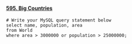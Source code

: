 #### [595. Big Countries](https://leetcode-cn.com/problems/big-countries/)

```mysql
# Write your MySQL query statement below
select name, population, area
from World
where area > 3000000 or population > 25000000;
```

